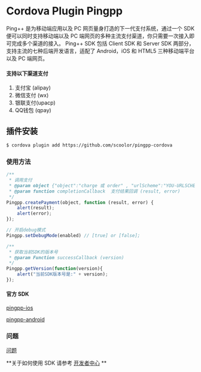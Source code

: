 # Cordova Plugin Pingpp
Ping++ 是为移动端应用以及 PC 网页量身打造的下一代支付系统，通过一个 SDK 便可以同时支持移动端以及 PC 端网页的多种主流支付渠道，你只需要一次接入即可完成多个渠道的接入。 Ping++ SDK 包括 Client SDK 和 Server SDK 两部分，支持主流的七种后端开发语言，适配了 Android，iOS 和 HTML5 三种移动端平台以及 PC 端网页。

#### 支持以下渠道支付
1. 支付宝 (alipay)
2. 微信支付 (wx)
3. 银联支付(upacp)
4. QQ钱包 (qpay)

## 插件安装
```sh
$ cordova plugin add https://github.com/scoolor/pingpp-cordova
```

### 使用方法
```js
/** 
 * 调用支付
 * @param object {"object":"charge 或 order" , "urlScheme":"YOU-URLSCHEME"}
 * @param function completionCallback  支付结果回调 (result, error)
 */
Pingpp.createPayment(object, function (result, error) {
    alert(result);
    alert(error);
});

// 开启debug模式
Pingpp.setDebugMode(enabled) // [true] or [false];

/**
 * 获取当前SDK的版本号
 * @param Function successCallback (version)
 */
Pingpp.getVersion(function(version){
    alert("当前SDK版本号是:" + version);
});
```


#### 官方 SDK
[pingpp-ios](https://github.com/PingPlusPlus/pingpp-ios)

[pingpp-android](https://github.com/PingPlusPlus/pingpp-android)

### 问题
[问题](https://coding.net/u/pingplusplus/p/pingpp-cordova/topic)

**关于如何使用 SDK 请参考 [开发者中心](https://www.pingxx.com/docs/index) **

